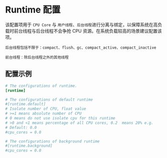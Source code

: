 # Runtime 配置

该配置项用于 `CPU Core` 与 `用户线程`、`后台线程`进行分离与绑定，以保障系统在高负载时前台线程与后台线程不会争抢 CPU 资源。在系统负载较高的场景建议配置该项。

```tips
后台线程包括不限于：compact、flush、gc、compact_active、compact_inactive

前台线程：除后台线程之外的其他线程
```

## 配置示例

```toml
# The configurations of runtime.
[runtime]

# The configurations of default runtime
#[runtime.default]
# Isolate number of CPU, float value
# >=1 means absolute number of CPU
# 0 means do not use isolate cpu for this runtime
# >0 and <1 means percentage of all CPU cores, 0.2  means 20% e.g.
# Default: 0.0
#cpu_cores = 0.0

# The configurations of background runtime
#[runtime.background]
#cpu_cores = 0.0
```
